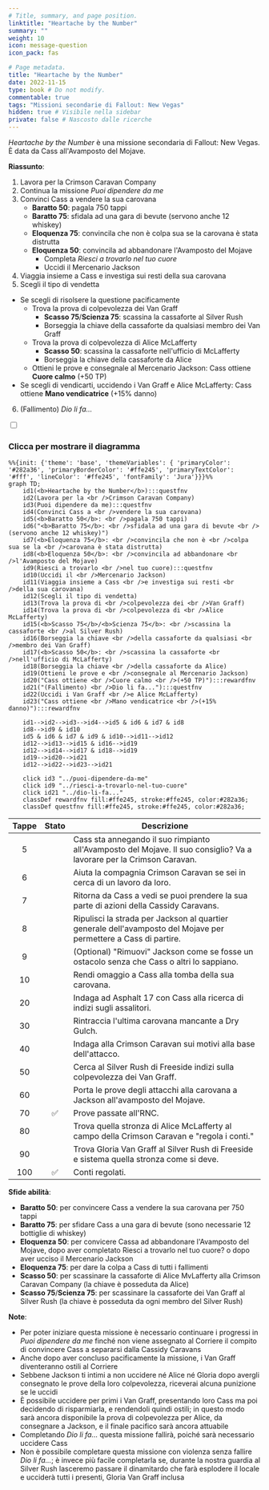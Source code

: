 ```yaml
---
# Title, summary, and page position.
linktitle: "Heartache by the Number"
summary: ""
weight: 10
icon: message-question
icon_pack: fas

# Page metadata.
title: "Heartache by the Number"
date: 2022-11-15
type: book # Do not modify.
commentable: true
tags: "Missioni secondarie di Fallout: New Vegas"
hidden: true # Visibile nella sidebar
private: false # Nascosto dalle ricerche
---
```


<div class="fnv">


*Heartache by the Number* è una missione secondaria di Fallout: New Vegas. È data da Cass all'Avamposto del Mojave.

**Riassunto**:
1. Lavora per la Crimson Caravan Company
2. Continua la missione *Puoi dipendere da me*
3. Convinci Cass a vendere la sua carovana
   - **Baratto 50**: pagala 750 tappi
   - **Baratto 75**: sfidala ad una gara di bevute (servono anche 12 whiskey)
   - **Eloquenza 75**: convincila che non è colpa sua se la carovana è stata distrutta
   - **Eloquenza 50**: convincila ad abbandonare l'Avamposto del Mojave
      - Completa *Riesci a trovarlo nel tuo cuore*
      - Uccidi il Mercenario Jackson
4.  Viaggia insieme a Cass e investiga sui resti della sua carovana
5.  Scegli il tipo di vendetta
   -  Se scegli di risolsere la questione pacificamente 
        -  Trova la prova di colpevolezza dei Van Graff
            -  **Scasso 75**/**Scienza 75**: scassina la cassaforte al Silver Rush
            -  Borseggia la chiave della cassaforte da qualsiasi membro dei Van Graff
        -  Trova la prova di colpevolezza di Alice McLafferty
            -  **Scasso 50**: scassina la cassaforte nell'ufficio di McLafferty
            -  Borseggia la chiave della cassaforte da Alice
        -  Ottieni le prove e consegnale al Mercenario Jackson: Cass ottiene **Cuore calmo** (+50 TP)
   - Se scegli di vendicarti, uccidendo i Van Graff e Alice McLafferty: Cass ottiene **Mano vendicatrice** (+15% danno)
 6.  (Fallimento) *Dio li fa...*

<section class="chart-collapse">
<input type="checkbox" name="collapse2" id="handle2">
<h3 class="handle">
<label for="handle2">Clicca per mostrare il diagramma</label>
</h3>
<div class="content">

```mermaid
%%{init: {'theme': 'base', 'themeVariables': { 'primaryColor': '#282a36', 'primaryBorderColor': '#ffe245', 'primaryTextColor': '#fff', 'lineColor': '#ffe245', 'fontFamily': 'Jura'}}}%%
graph TD;
    id1(<b>Heartache by the Number</b>):::questfnv
    id2(Lavora per la <br />Crimson Caravan Company)
    id3(Puoi dipendere da me):::questfnv
    id4(Convinci Cass a <br />vendere la sua carovana)
    id5(<b>Baratto 50</b>: <br />pagala 750 tappi)
    id6("<b>Baratto 75</b>: <br />sfidala ad una gara di bevute <br />(servono anche 12 whiskey)")
    id7(<b>Eloquenza 75</b>: <br />convincila che non è <br />colpa sua se la <br />carovana è stata distrutta) 
    id8(<b>Eloquenza 50</b>: <br />convincila ad abbandonare <br />l'Avamposto del Mojave)
    id9(Riesci a trovarlo <br />nel tuo cuore):::questfnv
    id10(Uccidi il <br />Mercenario Jackson)
    id11(Viaggia insieme a Cass <br />e investiga sui resti <br />della sua carovana)
    id12(Scegli il tipo di vendetta)
    id13(Trova la prova di <br />colpevolezza dei <br />Van Graff) 
    id14(Trova la prova di <br />colpevolezza di <br />Alice McLafferty)
    id15(<b>Scasso 75</b>/<b>Scienza 75</b>: <br />scassina la cassaforte <br />al Silver Rush)
    id16(Borseggia la chiave <br />della cassaforte da qualsiasi <br />membro dei Van Graff)
    id17(<b>Scasso 50</b>: <br />scassina la cassaforte <br />nell'ufficio di McLafferty)
    id18(Borseggia la chiave <br />della cassaforte da Alice)
    id19(Ottieni le prove e <br />consegnale al Mercenario Jackson)
    id20("Cass ottiene <br />Cuore calmo <br />(+50 TP)"):::rewardfnv
    id21("(Fallimento) <br />Dio li fa..."):::questfnv
    id22(Uccidi i Van Graff <br />e Alice McLafferty)
    id23("Cass ottiene <br />Mano vendicatrice <br />(+15% danno)"):::rewardfnv

    id1-->id2-->id3-->id4-->id5 & id6 & id7 & id8
    id8-->id9 & id10
    id5 & id6 & id7 & id9 & id10-->id11-->id12
    id12-->id13-->id15 & id16-->id19
    id12-->id14-->id17 & id18-->id19
    id19-->id20-->id21
    id12-->id22-->id23-->id21

    click id3 "../puoi-dipendere-da-me"
    click id9 "../riesci-a-trovarlo-nel-tuo-cuore"
    click id21 "../dio-li-fa..."
    classDef rewardfnv fill:#ffe245, stroke:#ffe245, color:#282a36;
    classDef questfnv fill:#ffe245, stroke:#ffe245, color:#282a36;
```

</div>
</section>

| Tappe |       Stato        | Descrizione |
|:-----:|:------------------:| ----------- |
|                           5                           |            | Cass sta annegando il suo rimpianto all'Avamposto del Mojave. Il suo consiglio? Va a lavorare per la Crimson Caravan.                                                       |
|                           6                           |            | Aiuta la compagnia Crimson Caravan se sei in cerca di un lavoro da loro.                                                                                                    |
|                           7                           |            | Ritorna da Cass a vedi se puoi prendere la sua parte di azioni della Cassidy Caravans.                                                                                      |
|                           8                           |            | Ripulisci la strada per Jackson al quartier generale dell'avamposto del Mojave per permettere a Cass di partire.                                                            |
|                           9                           |            | (Optional) "Rimuovi" Jackson come se fosse un ostacolo senza che Cass o altri lo sappiano.                                                                                  |
|                           10                          |            | Rendi omaggio a Cass alla tomba della sua carovana.                                                                                                                         |
|                           20                          |            | Indaga ad Asphalt 17 con Cass alla ricerca di indizi sugli assalitori.                                                                                                      |
|                           30                          |            | Rintraccia l'ultima carovana mancante a Dry Gulch.                                                                                                                          |
|                           40                          |            | Indaga alla Crimson Caravan sui motivi alla base dell'attacco.                                                                                                              |
|                           50                          |            | Cerca al Silver Rush di Freeside indizi sulla colpevolezza dei Van Graff.                                                                                                   |
|                           60                          |            | Porta le prove degli attacchi alla carovana a Jackson all'avamposto del Mojave.                                                                                             |
|                           70                          | :white_check_mark: | Prove passate all'RNC.                                                                                                                                                      |
|                           80                          |            | Trova quella stronza di Alice McLafferty al campo della Crimson Caravan e "regola i conti."                                                                                 |
|                           90                          |            | Trova Gloria Van Graff al Silver Rush di Freeside e sistema quella stronza come si deve.                                                                                    |
|                          100                          | :white_check_mark: | Conti regolati.                                                                                                                                                             |



**Sfide abilità**:
- **Baratto 50**: per convincere Cass a vendere la sua carovana per 750 tappi
- **Baratto 75**: per sfidare Cass a una gara di bevute (sono necessarie 12 bottiglie di whiskey)
- **Eloquenza 50**: per convicere Cassa ad abbandonare l'Avamposto del Mojave, dopo aver completato Riesci a trovarlo nel tuo cuore? o dopo aver ucciso il Mercenario Jackson
- **Eloquenza 75**: per dare la colpa a Cass di tutti i fallimenti
- **Scasso 50**: per scassinare la cassaforte di Alice MvLafferty alla Crimson Caravan Company (la chiave è posseduta da Alice)
- **Scasso 75**/**Scienza 75**: per scassinare la cassaforte dei Van Graff al Silver Rush (la chiave è posseduta da ogni membro del Silver Rush)



**Note**:
- Per poter iniziare questa missione è necessario continuare i progressi in *Puoi dipendere da me* finché non viene assegnato al Corriere il compito di convincere Cass a separarsi dalla Cassidy Caravans
- Anche dopo aver concluso pacificamente la missione, i Van Graff diventeranno ostili al Corriere 
- Sebbene Jackson ti intimi a non uccidere né Alice né Gloria dopo avergli consegnato le prove della loro colpevolezza, riceverai alcuna punizione se le uccidi
- È possibile uccidere per primi i Van Graff, presentando loro Cass ma poi decidendo di risparmiarla, e rendendoli quindi ostili; in questo modo sarà ancora disponibile la prova di colpevolezza per Alice, da consegnare a Jackson, e il finale pacifico sarà ancora attuabile
- Completando *Dio li fa...* questa missione fallirà, poiché sarà necessario uccidere Cass 
- Non è possibile completare questa missione con violenza senza fallire *Dio li fa...*; è invece più facile completarla se, durante la nostra guardia al Silver Rush lasceremo passare il dinamitardo che farà esplodere il locale e ucciderà tutti i presenti, Gloria Van Graff inclusa


</div>


